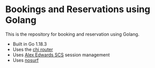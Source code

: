 # Bookings and Reservations using Golang

This is the repository for booking and reservation using Golang.

- Built in Go 1.18.3
- Uses the [chi router](https://github.com/go-chi/chi)
- Uses [Alex Edwards SCS](https://github.com/alexedwards/scs) session management
- Uses [nosurf](https://github.com/justinas/nosurf)
